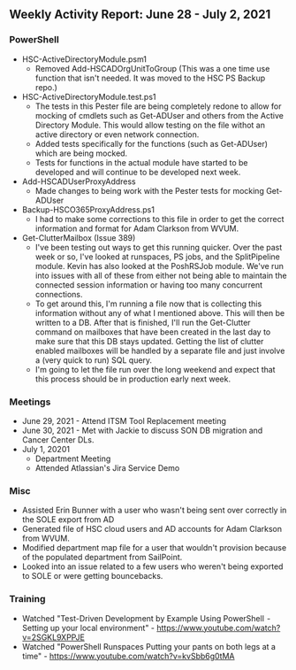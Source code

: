 ## Weekly Activity Report: June 28 - July 2, 2021

### PowerShell
* HSC-ActiveDirectoryModule.psm1
  * Removed Add-HSCADOrgUnitToGroup (This was a one time use function that isn't needed. It was moved to the HSC PS Backup repo.)
* HSC-ActiveDirectoryModule.test.ps1
  * The tests in this Pester file are being completely redone to allow for mocking of cmdlets such as Get-ADUser and others from the Active Directory Module. This would allow testing on the file withot an active directory or even network connection.
  * Added tests specifically for the functions (such as Get-ADUser) which are being mocked.
  * Tests for functions in the actual module have started to be developed and will continue to be developed next week.
* Add-HSCADUserProxyAddress
  * Made changes to being work with the Pester tests for mocking Get-ADUser
* Backup-HSCO365ProxyAddress.ps1
  * I had to make some corrections to this file in order to get the correct information and format for Adam Clarkson from WVUM.
* Get-ClutterMailbox (Issue 389)
  * I've been testing out ways to get this running quicker. Over the past week or so, I've looked at runspaces, PS jobs, and the SplitPipeline module. Kevin has also looked at the PoshRSJob module. We've run into issues with all of these from either not being able to maintain the connected session information or having too many concurrent connections.
  * To get around this, I'm running a file now that is collecting this information without any of what I mentioned above. This will then be written to a DB. After that is finished, I'll run the Get-Clutter command on mailboxes that have been created in the last day to make sure that this DB stays updated. Getting the list of clutter enabled mailboxes will be handled by a separate file and just involve a (very quick to run) SQL query.
  * I'm going to let the file run over the long weekend and expect that this process should be in production early next week.

### Meetings
* June 29, 2021 - Attend ITSM Tool Replacement meeting
* June 30, 2021 - Met with Jackie to discuss SON DB migration and Cancer Center DLs.
* July 1, 20201
  * Department Meeting
  * Attended Atlassian's Jira Service Demo

### Misc
* Assisted Erin Bunner with a user who wasn't being sent over correctly in the SOLE export from AD
* Generated file of HSC cloud users and AD accounts for Adam Clarkson from WVUM.
* Modified department map file for a user that wouldn't provision because of the populated department from SailPoint.
* Looked into an issue related to a few users who weren't being exported to SOLE or were getting bouncebacks.

### Training
* Watched "Test-Driven Development by Example Using PowerShell  - Setting up your local environment" - https://www.youtube.com/watch?v=2SGKL9XPPJE
* Watched "PowerShell Runspaces Putting your pants on both legs at a time" - https://www.youtube.com/watch?v=kvSbb6g0tMA

